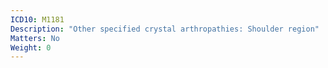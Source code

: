```yaml
---
ICD10: M1181
Description: "Other specified crystal arthropathies: Shoulder region"
Matters: No
Weight: 0
---
```


